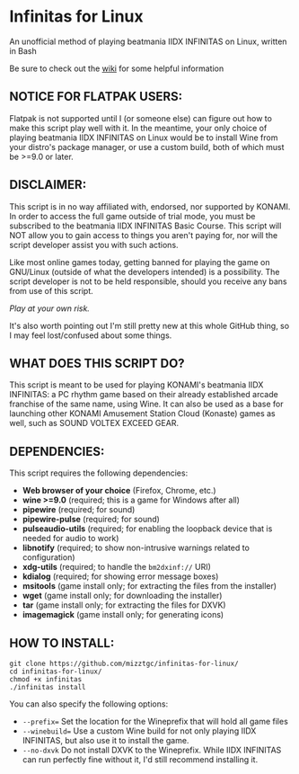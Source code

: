# Infinitas for Linux
An unofficial method of playing beatmania IIDX INFINITAS on Linux, written in Bash

Be sure to check out the [wiki](https://github.com/mizztgc/infinitas-for-linux/wiki) for some helpful information

## NOTICE FOR FLATPAK USERS:
Flatpak is not supported until I (or someone else) can figure out how to make this script play well with it. In the meantime, your only choice of playing beatmania IIDX INFINITAS on Linux would be to install Wine from your distro's package manager, or use a custom build, both of which must be >=9.0 or later.

## DISCLAIMER:

This script is in no way affiliated with, endorsed, nor supported by KONAMI. In order to access the full game outside of trial mode, you must be subscribed to the beatmania IIDX INFINITAS Basic Course. This script will NOT allow you to gain access to things you aren't paying for, nor will the script developer assist you with such actions.

Like most online games today, getting banned for playing the game on GNU/Linux (outside of what the developers intended) is a possibility. The script developer is not to be held responsible, should you receive any bans from use of this script.

*Play at your own risk.*

It's also worth pointing out I'm still pretty new at this whole GitHub thing, so I may feel lost/confused about some things.

## WHAT DOES THIS SCRIPT DO?

This script is meant to be used for playing KONAMI's beatmania IIDX INFINITAS: a PC rhythm game based on their already established arcade franchise of the same name, using Wine. It can also be used as a base for launching other KONAMI Amusement Station Cloud (Konaste) games as well, such as SOUND VOLTEX EXCEED GEAR.

## DEPENDENCIES:

This script requires the following dependencies:

* **Web browser of your choice** (Firefox, Chrome, etc.)
* **wine >=9.0** (required; this is a game for Windows after all)
* **pipewire** (required; for sound)
* **pipewire-pulse** (required; for sound)
* **pulseaudio-utils** (required; for enabling the loopback device that is needed for audio to work)
* **libnotify** (required; to show non-intrusive warnings related to configuration)
* **xdg-utils** (required; to handle the `bm2dxinf://` URI)
* **kdialog** (required; for showing error message boxes)
* **msitools** (game install only; for extracting the files from the installer)
* **wget** (game install only; for downloading the installer)
* **tar** (game install only; for extracting the files for DXVK)
* **imagemagick** (game install only; for generating icons)

## HOW TO INSTALL:
```
git clone https://github.com/mizztgc/infinitas-for-linux/
cd infinitas-for-linux/
chmod +x infinitas
./infinitas install
```

You can also specify the following options:
* `--prefix=` Set the location for the Wineprefix that will hold all game files
* `--winebuild=` Use a custom Wine build for not only playing IIDX INFINITAS, but also use it to install the game.
* `--no-dxvk` Do not install DXVK to the Wineprefix. While IIDX INFINITAS can run perfectly fine without it, I'd still recommend installing it.
